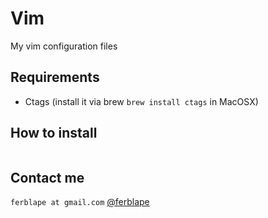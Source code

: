 # Vim

My vim configuration files

## Requirements

- Ctags (install it via brew `brew install ctags` in MacOSX)

## How to install

```bash
```

## Contact me

`ferblape at gmail.com`
[@ferblape](http://twitter.com/ferblape)
